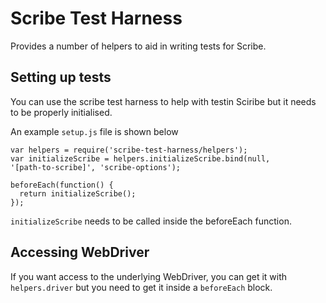 # Scribe Test Harness

Provides a number of helpers to aid in writing tests for Scribe.

## Setting up tests

You can use the scribe test harness to help with testin Sciribe but it
needs to be properly initialised.

An example ```setup.js``` file is shown below

```
var helpers = require('scribe-test-harness/helpers');
var initializeScribe = helpers.initializeScribe.bind(null,
'[path-to-scribe]', 'scribe-options');

beforeEach(function() {
  return initializeScribe();
});

```

```initializeScribe``` needs to be called inside the beforeEach
function.


## Accessing WebDriver

If you want access to the underlying WebDriver, you can get it with
```helpers.driver``` but you need to get it inside a ```beforeEach``` block.
